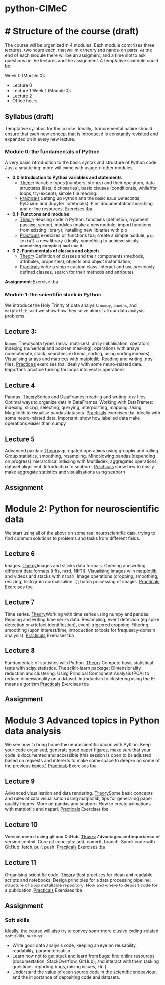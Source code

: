 # python-CIMeC

# # Structure of the course (draft)

The course will be organized in 4 modules. Each module comprises three lectures, two hours each, that will mix theory and hands-on parts. At the end of each module there will be an assigment, and a time slot to ask questions on the lectures and the assignment. A temptative schedule could be:

Week 0 (Module 0):
 - Lecture 0
 - Lecture 1
Week 1 (Module 0):
 - Lecture 2
 - Office hours


## Syllabus (draft)
Temptative syllabus for the course. Ideally, its incremental nature should ensure that each new concept that is introduced is constantly revisited and expanded on in every new lecture.

### Module 0: the fundamentals of Python.
A very basic introduction to the basic syntax and structure of Python code. Just a smattering: more will come with usage in other modules.

 - **0.0 Introduction to Python variables and statements**
    -  <ins>Theory</ins> Variable types (numbers, strings) and their operators, data structures (lists, dictionaries), basic clauses (conditionals, while/for  loops, try-except); simple file reading. 
    - <ins>Practicals</ins> Setting up Python and the basic IDEs (Anaconda, PyCharm and Jupyter notebooks). Find documentation searching and online resources. Exercises tba
  - **0.1: Functions and modules**
    - <ins>Theory</ins> Reusing code in Python: functions (definition, argument passing, scope), modules (make a new module, import functions from existing library); installing new libraries with pip
    - <ins>Practicals</ins> exercises on functions tba; create a simple module; `pip install` a new library (ideally, something to achieve simply something complex) and use it.
  - **0.2: Fundamentals of classes and objects**
    - <ins>Theory</ins> Definition of classes and their components (methods, attributes, properties); objects and object instantiation; 
    - <ins>Practicals</ins> write a simple custom class. Interact and use previously defined classes, search for their methods and attributes.

**Assignment**: Exercise tba


### Module 1: the scientific stack in Python
We introduce the Holy Trinity of data analysis: `numpy`, `pandas`, and `matplotlib`; and we show how they solve almost all our data analysis problems.

## Lecture 3:
`Numpy`: <ins>Theory</ins>data types (array, matrices), array initialisation, operators, indexing (numerical and boolean masking); operations with arrays (concatenate, stack, searching extrema, sorting, using sorting indexes). Visualising arrays and matrices with matplotlib. Reading and writing .npy files.
<ins>Practicals</ins> exercises tba, ideally with some neuro-related data. Important: practice turning for loops into vector operations


## Lecture 4
Pandas: <ins>Theory</ins>Series and DataFrames; reading and writing .csv files. Optimal ways to organize data in DataFrames. Working with DataFrames: indexing, slicing, selecting, querying, interpolating, mapping. Using Matplotlib to visualise pandas datasets. 
<ins>Practicals</ins> exercises tba, ideally with some neuro-related data. Important: show how labelled data make operations easier than numpy

## Lecture 5
Advanced pandas: <ins>Theory</ins>aggregated operations using groupby and rolling. Group statistics, smoothing, resampling. Mindblowing pandas (depending on progress): hierarchical indexing with MultiIndex, aggregated operations, dataset alignment. Introduction to seaborn.
<ins>Practicals</ins> show how to easily make aggregate statistics and visualisations using seaborn

## Assignment


# Module 2: Python for neuroscientific data
We start using all of the above on some real neuroscientific data, trying to find common solutions to problems and tasks from different fields.

## Lecture 6
Images. <ins>Theory</ins>Images and stacks data formats. Opening and writing different data formats (tiffs, nerd, NIfTI). Visualising images with matplotlib and videos and stacks with napari. Image operations (cropping, smoothing, resizing, histogram normalisation...); batch processing of images.
<ins>Practicals</ins> Exercises tba


## Lecture 7
Time series. <ins>Theory</ins>Working with time series using numpy and pandas. Reading and writing time series data. Resampling, event detection (eg spike detection or artefact identification), event-triggered cropping. Filtering, smoothing (upon interest/time, introduction to tools for frequency-domain analysis). 
<ins>Practicals</ins> Exercises tba


## Lecture 8
Fundamentals of statistics with Python. <ins>Theory</ins> Compute basic statistical tests with scipy.statistics. The scikit-learn package: Dimensionality reduction and clustering. Using Principal Component Analysis (PCA) to reduce dimensionality on a dataset. Introduction to clustering using the K-means algorithm
<ins>Practicals</ins> Exercises tba


## Assignment

# Module 3 Advanced topics in Python data analysis 
We see how to bring home the neuroscientific bacon with Python. Keep your code organised, generate good paper figures, make sure that your code is documented and accessible (this session is open to be adjusted based on requests and interests to make some space to deepen on some of the previous topics.)
<ins>Practicals</ins> Exercises tba

## Lecture 9
Advanced visualisation and data rendering. <ins>Theory</ins>Some basic concepts and rules of data visualisation using matplotlib, tips for generating paper quality figures. More on pandas and seaborn. How to create animations with matplotlib and napari.
<ins>Practicals</ins> Exercises tba

## Lecture 10
Version control using git and GitHub. <ins>Theory</ins> Advantages and importance of version control. Core git concepts: add, commit, branch. Synch code with GitHub: fetch, pull, push.
<ins>Practicals</ins> Exercises tba


## Lecture 11
Organising scientific code. <ins>Theory</ins> Best practices for clean and readable scripts and notebooks. Design principles for a data processing pipeline; structure of a pip installable repository. How and where to deposit code for a publication.
<ins>Practicals</ins> Exercises tba



## Assignment


### Soft skills
Ideally, the course will also try to convey some more elusive coding-related soft skills, such as:
- Write good data analysis code, keeping an eye on reusability, readability, parameterisation... 
- Learn how not to get stuck and learn from bugs: find online resources (documentation, StackOverflow, GitHub); and interact with them (asking questions, reporting bugs, raising issues, etc.)
- Understand the value of open source code in the scientific endeaviour, and the importance of depositing code and datasets.



